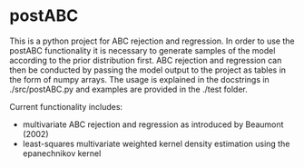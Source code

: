 # postABC
This is a python project for ABC rejection and regression. In order to use the postABC functionality it is necessary to generate samples of the model according to the prior distribution first. ABC rejection and regression can then be conducted by passing the model output to the project as tables in the form of numpy arrays. The usage is explained in the docstrings in ./src/postABC.py and examples are provided in the ./test folder.

Current functionality includes:

* multivariate ABC rejection and regression as introduced by Beaumont (2002)
* least-squares multivariate weighted kernel density estimation using the epanechnikov kernel
